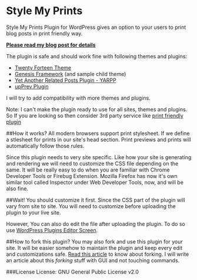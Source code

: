 Style My Prints
===============

Style My Prints Plugin for WordPress gives an option to your users to print blog posts in print friendly way.

**[Please read my blog post for details](http://www.blogsynthesis.com/print-friendly-wordpress/)**

The plugin is safe and should work fine with following themes and plugins:

 * [Twenty Forteen Theme](https://wordpress.org/themes/twentyfourteen)
 * [Genesis Framework](www.blogsynthesis.com/go/genesis) (and sample child theme)
 * [Yet Another Related Posts Plugin - YARPP](https://wordpress.org/plugins/yet-another-related-posts-plugin/)
 * [upPrev Plugin](https://wordpress.org/plugins/upprev/)

I will try to add compatibility with more themes and plugins.

Note: I can't make the plugin ready to use for all sites, themes and plugins. So If you are looking so then consider 3rd party service like [print friendly plugin](https://wordpress.org/plugins/printfriendly/) 

##How it works?
All modern browsers support print stylesheet. If we define a stlesheet for prints in our site's head section. Print previews and prints will automatically follow those rules.

Since this plugin needs to very site specific. Like how your site is generating and rendering we will need to customize the CSS file depending on the same. It will be really easy to do when you are familiar with Chrome Developer Tools or Firebug Extension. Mozilla Firefox has now it's own similar tool called Inspector under Web Developer Tools, now, and will be also fine.

##Wait! You should customize it first.
Since the CSS part of the plugin will vary from site to site. You will need to customize before uploading the plugin to your live site. 

However, You can also do edit the file after uploading the plugin. To do so use [WordPress Plugins Editor Screen](http://codex.wordpress.org/Plugins_Editor_Screen). 

##How to fork this plugin?
You may also fork and use this plugin for your site. It will be easier somehow to maintain the plugin and keep every edit and customizations safe. [Read this article](https://help.github.com/articles/fork-a-repo/) to know about forking. I will write an article about this *forking* stuff with GUI and not touching commands.

###License
License: GNU General Public License v2.0